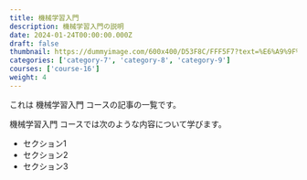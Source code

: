 ```yaml
---
title: 機械学習入門
description: 機械学習入門の説明
date: 2024-01-24T00:00:00.000Z
draft: false
thumbnail: https://dummyimage.com/600x400/D53F8C/FFF5F7?text=%E6%A9%9F%E6%A2%B0%E5%AD%A6%E7%BF%92%E5%85%A5%E9%96%80
categories: ['category-7', 'category-8', 'category-9']
courses: ['course-16']
weight: 4
---
```


これは 機械学習入門 コースの記事の一覧です。

  機械学習入門 コースでは次のような内容について学びます。

  - セクション1
  - セクション2
  - セクション3